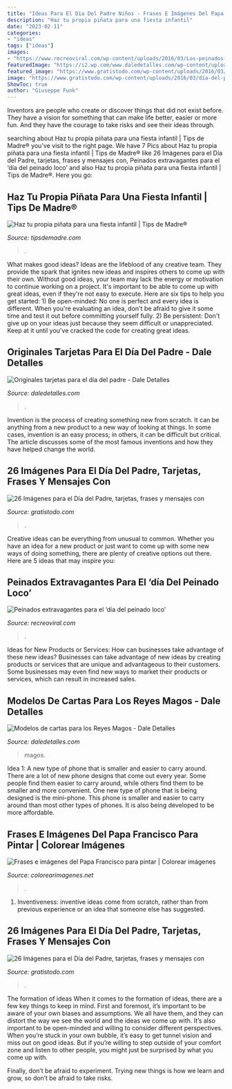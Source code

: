 ```yaml
---
title: "Ideas Para El Dia Del Padre Niños - Frases E Imágenes Del Papa Francisco Para Pintar"
description: "Haz tu propia piñata para una fiesta infantil"
date: "2023-02-11"
categories:
- "ideas"
tags: ["ideas"]
images:
- "https://www.recreoviral.com/wp-content/uploads/2016/03/Los-peinados-más-extravagantes-del-día-del-peinado-loco-12.jpg"
featuredImage: "https://i2.wp.com/www.daledetalles.com/wp-content/uploads/2014/01/cartaalosreyes8.jpg"
featured_image: "https://www.gratistodo.com/wp-content/uploads/2016/03/día-del-padre-13.jpg"
image: "https://www.gratistodo.com/wp-content/uploads/2016/03/día-del-padre-10.jpg"
ShowToc: true
author: "Giuseppe Funk"
---
```



Inventors are people who create or discover things that did not exist before. They have a vision for something that can make life better, easier or more fun. And they have the courage to take risks and see their ideas through.

	

		
searching about Haz tu propia piñata para una fiesta infantil | Tips de Madre® you've visit to the right page. We have 7 Pics about Haz tu propia piñata para una fiesta infantil | Tips de Madre® like 26 Imágenes para el Día del Padre, tarjetas, frases y mensajes con, Peinados extravagantes para el ‘día del peinado loco’ and also Haz tu propia piñata para una fiesta infantil | Tips de Madre®. Here you go:
		
    
## Haz Tu Propia Piñata Para Una Fiesta Infantil | Tips De Madre®

<img loading=lazy src="http://tipsdemadre.com/wp-content/uploads/2016/01/pinata-capitan-america3.jpg" onerror="this.onerror=null;this.src='https://tse3.mm.bing.net/th?id=OIP.3X3CRfYOggbadf519mayogHaLt&amp;pid=15.1';" alt="Haz tu propia piñata para una fiesta infantil | Tips de Madre®">

_Source: tipsdemadre.com_

>. 

	

What makes good ideas?
Ideas are the lifeblood of any creative team. They provide the spark that ignites new ideas and inspires others to come up with their own. Without good ideas, your team may lack the energy or motivation to continue working on a project. It's important to be able to come up with great ideas, even if they're not easy to execute. Here are six tips to help you get started: 1) Be open-minded: No one is perfect and every idea is different. When you're evaluating an idea, don't be afraid to give it some time and test it out before committing yourself fully. 2) Be persistent: Don't give up on your ideas just because they seem difficult or unappreciated. Keep at it until you've cracked the code for creating great ideas.

    
## Originales Tarjetas Para El Día Del Padre - Dale Detalles

<img loading=lazy src="https://i2.wp.com/www.daledetalles.com/wp-content/uploads/2017/06/tarjeta-dia-del-padre4-e1497372661916.jpg" onerror="this.onerror=null;this.src='https://tse3.mm.bing.net/th?id=OIP.hNszfQRk9ehF4sBjpUrX0wHaPd&amp;pid=15.1';" alt="Originales tarjetas para el día del padre - Dale Detalles">

_Source: daledetalles.com_

>. 

	

Invention is the process of creating something new from scratch. It can be anything from a new product to a new way of looking at things. In some cases, invention is an easy process; in others, it can be difficult but critical. The article discusses some of the most famous inventions and how they have helped change the world.

    
## 26 Imágenes Para El Día Del Padre, Tarjetas, Frases Y Mensajes Con

<img loading=lazy src="https://www.gratistodo.com/wp-content/uploads/2016/03/día-del-padre-13.jpg" onerror="this.onerror=null;this.src='https://tse2.mm.bing.net/th?id=OIP.5VPZy-zg5_ZEL5m8YgfWqgHaG_&amp;pid=15.1';" alt="26 Imágenes para el Día del Padre, tarjetas, frases y mensajes con">

_Source: gratistodo.com_

>. 

	

Creative ideas can be everything from unusual to common. Whether you have an idea for a new product or just want to come up with some new ways of doing something, there are plenty of creative options out there. Here are 5 ideas that may inspire you: 

    
## Peinados Extravagantes Para El ‘día Del Peinado Loco’

<img loading=lazy src="https://www.recreoviral.com/wp-content/uploads/2016/03/Los-peinados-más-extravagantes-del-día-del-peinado-loco-12.jpg" onerror="this.onerror=null;this.src='https://tse3.mm.bing.net/th?id=OIP.cbCQm6bSm7I43FHs0uYYggHaHg&amp;pid=15.1';" alt="Peinados extravagantes para el ‘día del peinado loco’">

_Source: recreoviral.com_

>. 

	

Ideas for New Products or Services: How can businesses take advantage of these new ideas?
Businesses can take advantage of new ideas by creating products or services that are unique and advantageous to their customers. Some businesses may even find new ways to market their products or services, which can result in increased sales.

    
## Modelos De Cartas Para Los Reyes Magos - Dale Detalles

<img loading=lazy src="https://i2.wp.com/www.daledetalles.com/wp-content/uploads/2014/01/cartaalosreyes8.jpg" onerror="this.onerror=null;this.src='https://tse2.mm.bing.net/th?id=OIP.7YcC2Yk841rc7GapN-2grwHaKe&amp;pid=15.1';" alt="Modelos de cartas para los Reyes Magos - Dale Detalles">

_Source: daledetalles.com_

>magos. 

	

Idea 1: A new type of phone that is smaller and easier to carry around.
There are a lot of new phone designs that come out every year. Some people find them easier to carry around, while others find them to be smaller and more convenient. One new type of phone that is being designed is the mini-phone. This phone is smaller and easier to carry around than most other types of phones. It is also being developed to be more affordable.

    
## Frases E Imágenes Del Papa Francisco Para Pintar | Colorear Imágenes

<img loading=lazy src="https://colorearimagenes.net/wp-content/uploads/2014/11/francisco.jpg6_.jpg" onerror="this.onerror=null;this.src='https://tse3.mm.bing.net/th?id=OIP.cVufH9KCNKYi9QA1RKmH8wHaKe&amp;pid=15.1';" alt="Frases e imágenes del Papa Francisco para pintar | Colorear imágenes">

_Source: colorearimagenes.net_

>. 

	

1. Inventiveness: inventive ideas come from scratch, rather than from previous experience or an idea that someone else has suggested.

    
## 26 Imágenes Para El Día Del Padre, Tarjetas, Frases Y Mensajes Con

<img loading=lazy src="https://www.gratistodo.com/wp-content/uploads/2016/03/día-del-padre-10.jpg" onerror="this.onerror=null;this.src='https://tse2.mm.bing.net/th?id=OIP.wDV9L6etyqqNzLXUr7qGnAHaHY&amp;pid=15.1';" alt="26 Imágenes para el Día del Padre, tarjetas, frases y mensajes con">

_Source: gratistodo.com_

>. 

	

The formation of ideas
When it comes to the formation of ideas, there are a few key things to keep in mind. First and foremost, it’s important to be aware of your own biases and assumptions. We all have them, and they can distort the way we see the world and the ideas we come up with.
It’s also important to be open-minded and willing to consider different perspectives. When you’re stuck in your own bubble, it’s easy to get tunnel vision and miss out on good ideas. But if you’re willing to step outside of your comfort zone and listen to other people, you might just be surprised by what you come up with.

Finally, don’t be afraid to experiment. Trying new things is how we learn and grow, so don’t be afraid to take risks.

